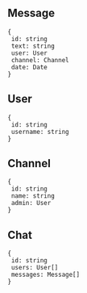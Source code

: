 


## Message 
```pseudocode
{
 id: string
 text: string
 user: User
 channel: Channel
 date: Date
}
```

## User
```pseudocode
{
 id: string
 username: string
}
```

## Channel
```pseudocode
{
 id: string
 name: string
 admin: User
}
```

## Chat
```pseudocode
{
 id: string
 users: User[]
 messages: Message[]
}
```



